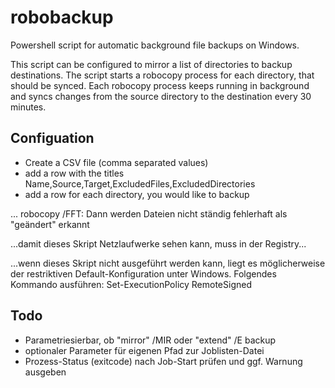 # robobackup
Powershell script for automatic background file backups on Windows.

This script can be configured to mirror a list of directories to backup destinations.
The script starts a robocopy process for each directory, that should be synced.
Each robocopy process keeps running in background and syncs changes from the source directory to the destination every 30 minutes.

## Configuation
- Create a CSV file (comma separated values)
- add a row with the titles Name,Source,Target,ExcludedFiles,ExcludedDirectories
- add a row for each directory, you would like to backup

... robocopy /FFT: Dann werden Dateien nicht ständig fehlerhaft als "geändert" erkannt


...damit dieses Skript Netzlaufwerke sehen kann, muss in der Registry...

...wenn dieses Skript nicht ausgeführt werden kann, liegt es möglicherweise der restriktiven Default-Konfiguration unter Windows.
Folgendes Kommando ausführen: Set-ExecutionPolicy RemoteSigned

## Todo
- Parametriesierbar, ob "mirror" /MIR oder "extend" /E backup
- optionaler Parameter für eigenen Pfad zur Joblisten-Datei
- Prozess-Status (exitcode) nach Job-Start prüfen und ggf. Warnung ausgeben
